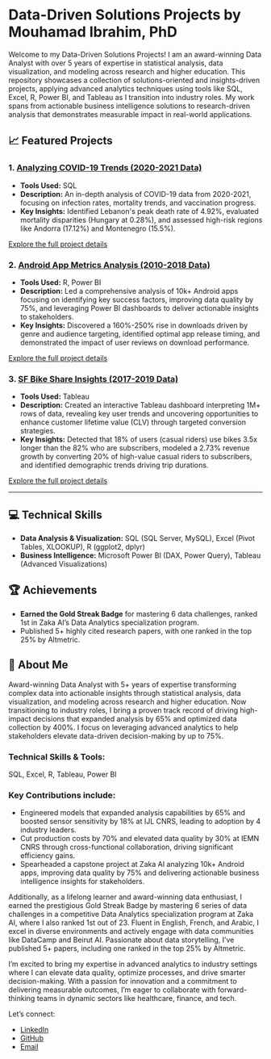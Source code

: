# Data-Driven Solutions Projects by Mouhamad Ibrahim, PhD

Welcome to my Data-Driven Solutions Projects! I am an award-winning Data Analyst with over 5 years of expertise in statistical analysis, data visualization, and modeling across research and higher education. This repository showcases a collection of solutions-oriented and insights-driven projects, applying advanced analytics techniques using tools like SQL, Excel, R, Power BI, and Tableau as I transition into industry roles. My work spans from actionable business intelligence solutions to research-driven analysis that demonstrates measurable impact in real-world applications.


## 📈 Featured Projects

### 1. [Analyzing COVID-19 Trends (2020-2021 Data)](Analyzing%20COVID-19%20Trends%20(2020-2021%20Data)/README.md)
- **Tools Used:** SQL
- **Description:** An in-depth analysis of COVID-19 data from 2020-2021, focusing on infection rates, mortality trends, and vaccination progress. 
- **Key Insights:** Identified Lebanon's peak death rate of 4.92%, evaluated mortality disparities (Hungary at 0.28%), and assessed high-risk regions like Andorra (17.12%) and Montenegro (15.5%).

[Explore the full project details](Analyzing%20COVID-19%20Trends%20(2020-2021%20Data)/README.md)

### 2. [Android App Metrics Analysis (2010-2018 Data)](Android%20App%20Metrics%20Analysis%20(2010-2018%20Data)/README.md)
- **Tools Used:** R, Power BI
- **Description:** Led a comprehensive analysis of 10k+ Android apps focusing on identifying key success factors, improving data quality by 75%, and leveraging Power BI dashboards to deliver actionable insights to stakeholders.
- **Key Insights:** Discovered a 160%-250% rise in downloads driven by genre and audience targeting, identified optimal app release timing, and demonstrated the impact of user reviews on download performance.

[Explore the full project details](Android%20App%20Metrics%20Analysis%20(2010-2018%20Data)/README.md)

### 3. [SF Bike Share Insights (2017-2019 Data)](SF%20Bike%20Share%20Insights%20(2017-2019%20Data)/README.md)
- **Tools Used:** Tableau
- **Description:** Created an interactive Tableau dashboard interpreting 1M+ rows of data, revealing key user trends and uncovering opportunities to enhance customer lifetime value (CLV) through targeted conversion strategies.
- **Key Insights:** Detected that 18% of users (casual riders) use bikes 3.5x longer than the 82% who are subscribers, modeled a 2.73% revenue growth by converting 20% of high-value casual riders to subscribers, and identified demographic trends driving trip durations.

[Explore the full project details](SF%20Bike%20Share%20Insights%20(2017-2019%20Data)/README.md)

---

## 💻 Technical Skills
- **Data Analysis & Visualization:** SQL (SQL Server, MySQL), Excel (Pivot Tables, XLOOKUP), R (ggplot2, dplyr)
- **Business Intelligence:** Microsoft Power BI (DAX, Power Query), Tableau (Advanced Visualizations)

## 🏆 Achievements
- **Earned the Gold Streak Badge** for mastering 6 data challenges, ranked 1st in Zaka AI’s Data Analytics specialization program.
- Published 5+ highly cited research papers, with one ranked in the top 25% by Altmetric.

## 📄 About Me
Award-winning Data Analyst with 5+ years of expertise transforming complex data into actionable insights through statistical analysis, data visualization, and modeling across research and higher education. Now transitioning to industry roles, I bring a proven track record of driving high-impact decisions that expanded analysis by 65% and optimized data collection by 400%. I focus on leveraging advanced analytics to help stakeholders elevate data-driven decision-making by up to 75%.

### Technical Skills & Tools:
SQL, Excel, R, Tableau, Power BI

### Key Contributions include:
- Engineered models that expanded analysis capabilities by 65% and boosted sensor sensitivity by 18% at IJL CNRS, leading to adoption by 4 industry leaders.
- Cut production costs by 70% and elevated data quality by 30% at IEMN CNRS through cross-functional collaboration, driving significant efficiency gains.
- Spearheaded a capstone project at Zaka AI analyzing 10k+ Android apps, improving data quality by 75% and delivering actionable business intelligence insights for stakeholders.

Additionally, as a lifelong learner and award-winning data enthusiast, I earned the prestigious Gold Streak Badge by mastering 6 series of data challenges in a competitive Data Analytics specialization program at Zaka AI, where I also ranked 1st out of 23. Fluent in English, French, and Arabic, I excel in diverse environments and actively engage with data communities like DataCamp and Beirut AI. Passionate about data storytelling, I’ve published 5+ papers, including one ranked in the top 25% by Altmetric.

I’m excited to bring my expertise in advanced analytics to industry settings where I can elevate data quality, optimize processes, and drive smarter decision-making. With a passion for innovation and a commitment to delivering measurable outcomes, I’m eager to collaborate with forward-thinking teams in dynamic sectors like healthcare, finance, and tech.

Let’s connect:
- [LinkedIn](https://www.linkedin.com/in/mouhamaadibrahim)
- [GitHub](https://github.com/mouhamaadibrahim)
- [Email](mailto:mouhamaad.ibrahim@gmail.com)
